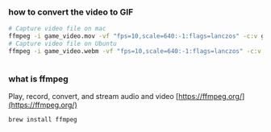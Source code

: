 ### how to convert the video to GIF
```sh
# Capture video file on mac
ffmpeg -i game_video.mov -vf "fps=10,scale=640:-1:flags=lanczos" -c:v gif output.gif
# Capture video file on Ubuntu
ffmpeg -i game_video.webm -vf "fps=10,scale=640:-1:flags=lanczos" -c:v gif output.gif
```

```sh
```

### what is ffmpeg
Play, record, convert, and stream audio and video
[https://ffmpeg.org/](https://ffmpeg.org/)
```sh
brew install ffmpeg
```
